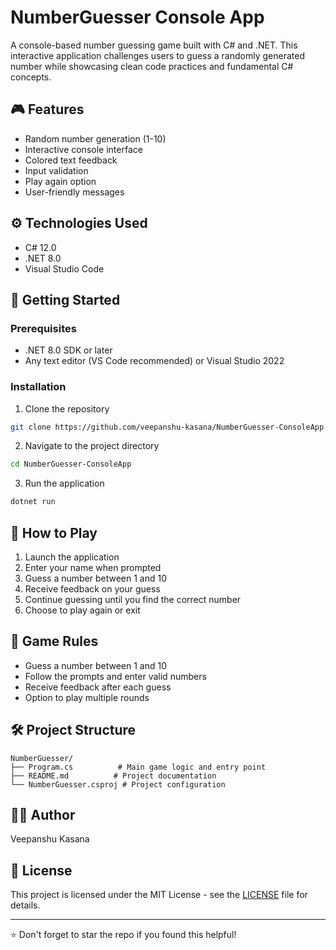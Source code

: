 # NumberGuesser Console App

A console-based number guessing game built with C# and .NET. This interactive application challenges users to guess a randomly generated number while showcasing clean code practices and fundamental C# concepts.

## 🎮 Features

- Random number generation (1-10)
- Interactive console interface
- Colored text feedback
- Input validation
- Play again option
- User-friendly messages

## ⚙️ Technologies Used

- C# 12.0
- .NET 8.0
- Visual Studio Code

## 🚀 Getting Started

### Prerequisites

- .NET 8.0 SDK or later
- Any text editor (VS Code recommended) or Visual Studio 2022

### Installation

1. Clone the repository
```bash
git clone https://github.com/veepanshu-kasana/NumberGuesser-ConsoleApp.git
```

2. Navigate to the project directory
```bash
cd NumberGuesser-ConsoleApp
```

3. Run the application
```bash
dotnet run
```

## 📝 How to Play

1. Launch the application
2. Enter your name when prompted
3. Guess a number between 1 and 10
4. Receive feedback on your guess
5. Continue guessing until you find the correct number
6. Choose to play again or exit

## 🎯 Game Rules

- Guess a number between 1 and 10
- Follow the prompts and enter valid numbers
- Receive feedback after each guess
- Option to play multiple rounds

## 🛠️ Project Structure

```
NumberGuesser/
├── Program.cs          # Main game logic and entry point
├── README.md          # Project documentation
└── NumberGuesser.csproj # Project configuration
```

## 👨‍💻 Author

Veepanshu Kasana

## 📄 License

This project is licensed under the MIT License - see the [LICENSE](LICENSE) file for details.

---
⭐ Don't forget to star the repo if you found this helpful!
